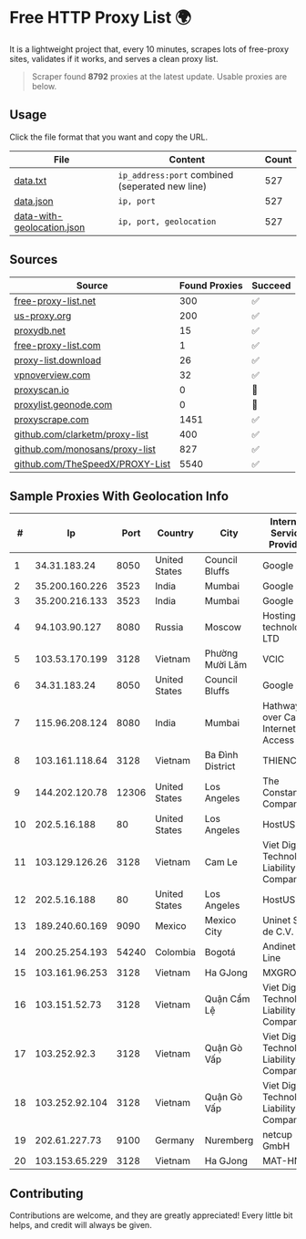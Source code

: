 
# Free HTTP Proxy List 🌍

It is a lightweight project that, every 10 minutes, scrapes lots of free-proxy sites, validates if it works, and serves a clean proxy list.


> Scraper found **8792** proxies at the latest update. Usable proxies are below.

## Usage

Click the file format that you want and copy the URL.


|File|Content|Count|
|----|-------|-----|
|[data.txt](https://raw.githubusercontent.com/themiralay/Proxy-List-World/master/data.txt)|`ip_address:port` combined (seperated new line)|527|
|[data.json](https://raw.githubusercontent.com/themiralay/Proxy-List-World/master/data.json)|`ip, port`|527|
|[data-with-geolocation.json](https://raw.githubusercontent.com/themiralay/Proxy-List-World/master/data-with-geolocation.json)|`ip, port, geolocation`|527|

## Sources

|Source|Found Proxies|Succeed|
|------|-------------|-------|
|[free-proxy-list.net](https://free-proxy-list.net)|300|✅|
|[us-proxy.org](https://www.us-proxy.org)|200|✅|
|[proxydb.net](http://proxydb.net)|15|✅|
|[free-proxy-list.com](https://free-proxy-list.com/?page=&port=&type%5B%5D=http&type%5B%5D=https&up_time=0&search=Search)|1|✅|
|[proxy-list.download](https://www.proxy-list.download/HTTP)|26|✅|
|[vpnoverview.com](https://vpnoverview.com/privacy/anonymous-browsing/free-proxy-servers)|32|✅|
|[proxyscan.io](https://www.proxyscan.io)|0|🚫|
|[proxylist.geonode.com](https://proxylist.geonode.com/api/proxy-list?limit=300&page=1&sort_by=lastChecked&sort_type=desc&protocols=http,https)|0|🚫|
|[proxyscrape.com](https://api.proxyscrape.com/v2/?request=displayproxies&protocol=http&timeout=10000&country=all&ssl=all&anonymity=all)|1451|✅|
|[github.com/clarketm/proxy-list](https://raw.githubusercontent.com/clarketm/proxy-list/master/proxy-list-raw.txt)|400|✅|
|[github.com/monosans/proxy-list](https://raw.githubusercontent.com/monosans/proxy-list/main/proxies/http.txt)|827|✅|
|[github.com/TheSpeedX/PROXY-List](https://raw.githubusercontent.com/TheSpeedX/PROXY-List/master/http.txt)|5540|✅|


## Sample Proxies With Geolocation Info

|#|Ip|Port|Country|City|Internet Service Provider|
|-|--|----|-------|----|-------------------------|
|1|34.31.183.24|8050|United States|Council Bluffs|Google LLC|
|2|35.200.160.226|3523|India|Mumbai|Google LLC|
|3|35.200.216.133|3523|India|Mumbai|Google LLC|
|4|94.103.90.127|8080|Russia|Moscow|Hosting technology LTD|
|5|103.53.170.199|3128|Vietnam|Phường Mười Lăm|VCIC|
|6|34.31.183.24|8050|United States|Council Bluffs|Google LLC|
|7|115.96.208.124|8080|India|Mumbai|Hathway IP over Cable Internet Access|
|8|103.161.118.64|3128|Vietnam|Ba Đình District|THIENCO|
|9|144.202.120.78|12306|United States|Los Angeles|The Constant Company|
|10|202.5.16.188|80|United States|Los Angeles|HostUS|
|11|103.129.126.26|3128|Vietnam|Cam Le|Viet Digital Technology Liability Company|
|12|202.5.16.188|80|United States|Los Angeles|HostUS|
|13|189.240.60.169|9090|Mexico|Mexico City|Uninet S.A. de C.V.|
|14|200.25.254.193|54240|Colombia|Bogotá|Andinet ON Line|
|15|103.161.96.253|3128|Vietnam|Ha GJong|MXGROUP|
|16|103.151.52.73|3128|Vietnam|Quận Cẩm Lệ|Viet Digital Technology Liability Company|
|17|103.252.92.3|3128|Vietnam|Quận Gò Vấp|Viet Digital Technology Liability Company|
|18|103.252.92.104|3128|Vietnam|Quận Gò Vấp|Viet Digital Technology Liability Company|
|19|202.61.227.73|9100|Germany|Nuremberg|netcup GmbH|
|20|103.153.65.229|3128|Vietnam|Ha GJong|MAT-HN|



## Contributing

Contributions are welcome, and they are greatly appreciated! Every
little bit helps, and credit will always be given.

